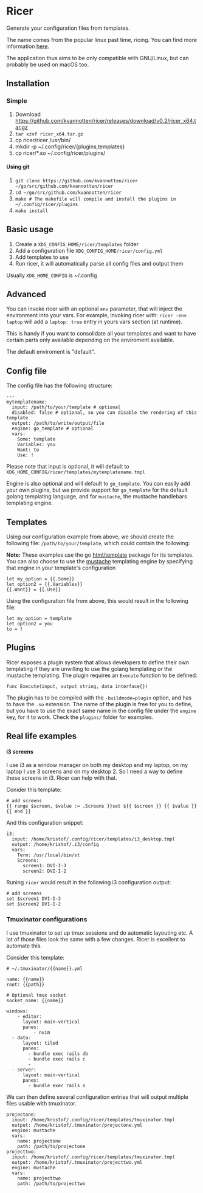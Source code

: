 # Ricer

Generate your configuration files from templates.

The name comes from the popular linux past time, ricing. You can find more information [here](https://wiki.installgentoo.com/index.php/GNU/Linux_ricing).

The application thus aims to be only compatible with GNU/Linux, but can probably be used on macOS too.

## Installation

### Simple

  1. Download https://github.com/kvannotten/ricer/releases/download/v0.2/ricer_x64.tar.gz
  2. `tar xzvf ricer_x64.tar.gz`
  3. cp ricer/ricer /usr/bin/
  4. mkdir -p ~/.config/ricer/{plugins,templates}
  4. cp ricer/*.so ~/.config/ricer/plugins/

#### Using git

  1. `git clone https://github.com/kvannotten/ricer ~/go/src/github.com/kvannotten/ricer`
  2. `cd ~/go/src/github.com/kvannotten/ricer`
  3. `make # The makefile will compile and install the plugins in ~/.config/ricer/plugins`
  4. `make install`

## Basic usage

  1. Create a `XDG_CONFIG_HOME/ricer/templates` folder
  2. Add a configuration file `XDG_CONFIG_HOME/ricer/config.yml`
  3. Add templates to use
  4. Run ricer, it will automatically parse all config files and output them
  
Usually `XDG_HOME_CONFIG` is ~/.config
  
## Advanced

You can invoke ricer with an optional `env` parameter, that will inject the environment into your vars. For example, invoking ricer with: `ricer -env laptop` will add a `laptop: true` entry in yours vars section (at runtime).

This is handy if you want to consolidate all your templates and want to have certain parts only available depending on the enviroment available.

The default enviroment is "default".


## Config file

The config file has the following structure:

```
---
mytemplatename:
  input: /path/to/your/template # optional
  disabled: false # optional, so you can disable the rendering of this template
  output: /path/to/write/output/file
  engine: go_template # optional
  vars:
    Some: template
    Variables: you
    Want: to
    Use: !
```

Please note that input is optional, it will default to `XDG_HOME_CONFIG/ricer/templates/mytemplatename.tmpl`

Engine is also optional and will default to `go_template`. You can easily add your own plugins, but we provide support for `go_template` for the default golang templating language, and for `mustache`, the mustache handlebars templating engine.

## Templates

Using our configuration example from above, we should create the following file: `/path/to/your/template`, which could contain the following:


**Note:** These examples use the go [html/template](https://golang.org/pkg/html/template/) package for its templates. You can also choose to use the [mustache](https://mustache.github.io/) templating engine by specifying that engine in your template's configuration

```
let my_option = {{.Some}}
let option2 = {{.Variables}}
{{.Want}} = {{.Use}}
```

Using the configuration file from above, this would result in the following file:

```
let my_option = template
let option2 = you
to = !
```

## Plugins

Ricer exposes a plugin system that allows developers to define their own templating if they are unwilling to use the golang templating or the mustache templating. The plugin requires an `Execute` function to be defined:

```
func Execute(input, output string, data interface{})
```
The plugin has to be compiled with the `-buildmode=plugin` option, and has to have the `.so` extension. The name of the plugin is free for you to define, but you have to use the exact same name in the config file under the `engine` key, for it to work. Check the `plugins/` folder for examples.

## Real life examples

#### i3 screens

I use i3 as a window manager on both my desktop and my laptop, on my laptop I use 3 screens and on my desktop 2. So I need a way to define these screens in i3. Ricer can help with that.

Conider this template:

```
# add screens
{{ range $screen, $value := .Screens }}set ${{ $screen }} {{ $value }}
{{ end }}
```

And this configuration snippet:

```
i3:
  input: /home/kristof/.config/ricer/templates/i3_desktop.tmpl
  output: /home/kristof/.i3/config
  vars:
    Term: /usr/local/bin/st
    Screens:
      screen1: DVI-I-3
      screen2: DVI-I-2
```

Runing `ricer` would result in the following i3 configuration output:

```
# add screens
set $screen1 DVI-I-3
set $screen2 DVI-I-2
```

### Tmuxinator configurations

I use tmuxinator to set up tmux sessions and do automatic layouting etc. A lot of those files look the same with a few changes. Ricer is excellent to automate this.

Consider this template:

```
# ~/.tmuxinator/{{name}}.yml

name: {{name}}
root: {{path}}

# Optional tmux socket
socket_name: {{name}}

windows:
    - editor:
      layout: main-vertical
      panes:
          - nvim
  - data:
      layout: tiled
      panes:
        - bundle exec rails db
        - bundle exec rails c
        - 
  - server:
      layout: main-vertical
      panes:
        - bundle exec rails s
```

We can then define several configuration entries that will output multiple files usable with tmuxinator.

```
projectone:
  input: /home/kristof/.config/ricer/templates/tmuxinator.tmpl
  output: /home/kristof/.tmuxinator/projectone.yml
  engine: mustache
  vars:
    name: projectone
    path: /path/to/projectone
projecttwo:
  input: /home/kristof/.config/ricer/templates/tmuxinator.tmpl
  output: /home/kristof/.tmuxinator/projecttwo.yml
  engine: mustache
  vars:
    name: projecttwo
    path: /path/to/projecttwo
```
